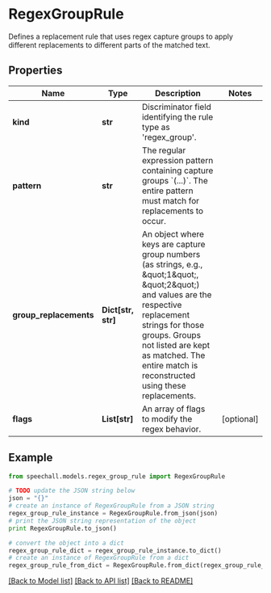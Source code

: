 # RegexGroupRule

Defines a replacement rule that uses regex capture groups to apply different replacements to different parts of the matched text.

## Properties
Name | Type | Description | Notes
------------ | ------------- | ------------- | -------------
**kind** | **str** | Discriminator field identifying the rule type as &#39;regex_group&#39;. | 
**pattern** | **str** | The regular expression pattern containing capture groups &#x60;(...)&#x60;. The entire pattern must match for replacements to occur. | 
**group_replacements** | **Dict[str, str]** | An object where keys are capture group numbers (as strings, e.g., \&quot;1\&quot;, \&quot;2\&quot;) and values are the respective replacement strings for those groups. Groups not listed are kept as matched. The entire match is reconstructed using these replacements. | 
**flags** | **List[str]** | An array of flags to modify the regex behavior. | [optional] 

## Example

```python
from speechall.models.regex_group_rule import RegexGroupRule

# TODO update the JSON string below
json = "{}"
# create an instance of RegexGroupRule from a JSON string
regex_group_rule_instance = RegexGroupRule.from_json(json)
# print the JSON string representation of the object
print RegexGroupRule.to_json()

# convert the object into a dict
regex_group_rule_dict = regex_group_rule_instance.to_dict()
# create an instance of RegexGroupRule from a dict
regex_group_rule_from_dict = RegexGroupRule.from_dict(regex_group_rule_dict)
```
[[Back to Model list]](../README.md#documentation-for-models) [[Back to API list]](../README.md#documentation-for-api-endpoints) [[Back to README]](../README.md)


